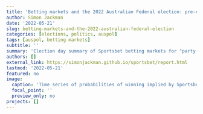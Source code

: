 ```yaml
---
title: 'Betting markets and the 2022 Australian Federal election: pre-election report'
author: Simon Jackman
date: '2022-05-21'
slug: betting-markets-and-the-2022-australian-federal-election
categories: [elections, politics, auspol]
tags: [auspol, betting markets]
subtitle: ''
summary: 'Election day summary of Sportsbet betting markets for "party to form next government" and all 151 House of Representatives seats.'
authors: []
external_link: https://simonjackman.github.io/sportsbet/report.html
lastmod: '2022-05-21'
featured: no
image:
  caption: 'Time series of probabilities of winning implied by Sportsbet prices'
  focal_point: ''
  preview_only: no
projects: []
---
```

